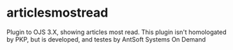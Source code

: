 # articlesmostread
Plugin to OJS 3.X, showing articles most read. This plugin isn't homologated by PKP, but is developed, and testes by AntSoft Systems On Demand
